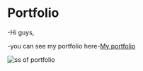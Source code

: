 # Portfolio
-Hi guys,



-you can see my portfolio here-[My portfolio](https://muthuvelportfolio.netlify.app/)





![ss of portfolio](https://user-images.githubusercontent.com/106426051/184499732-a8837cfd-dab4-490b-b390-d5e20758c669.png)
